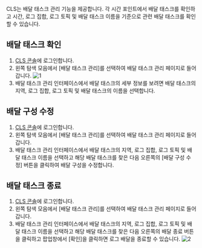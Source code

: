 CLS는 배달 태스크 관리 기능을 제공합니다. 각 시간 포인트에서 배달 태스크를 확인하고 시간, 로그 집합, 로그 토픽 및 배달 태스크 이름을 기준으로 관련 배달 태스크를 확인할 수 있습니다.

## 배달 태스크 확인
1. [CLS 콘솔](https://console.cloud.tencent.com/cls)에 로그인합니다.
2. 왼쪽 탐색 모음에서 [배달 태스크 관리]를 선택하여 배달 태스크 관리 페이지로 들어갑니다.
![1](https://main.qcloudimg.com/raw/bec7e0696e944154f8b670e35a0be36b.png)
3. 배달 태스크 관리 인터페이스에서 배달 태스크의 세부 정보를 보려면 배달 태스크의 지역, 로그 집합, 로그 토픽 및 배달 태스크의 이름을 선택합니다.

## 배달 구성 수정
1. [CLS 콘솔](https://console.cloud.tencent.com/cls)에 로그인합니다.
2. 왼쪽 탐색 모음에서 [배달 태스크 관리]를 선택하여 배달 태스크 관리 페이지로 들어갑니다.
3. 배달 태스크 관리 인터페이스에서 배달 태스크의 지역, 로그 집합, 로그 토픽 및 배달 태스크 이름을 선택하고 해당 배달 태스크를 찾은 다음 오른쪽의 [배달 구성 수정] 버튼을 클릭하여 배달 구성을 수정합니다.


## 배달 태스크 종료
1. [CLS 콘솔](https://console.cloud.tencent.com/cls)에 로그인합니다.
2. 왼쪽 탐색 모음에서 [배달 태스크 관리]를 선택하여 배달 태스크 관리 페이지로 들어갑니다.
3. 배달 태스크 관리 인터페이스에서 배달 태스크의 지역, 로그 집합, 로그 토픽 및 배달 태스크 이름을 선택하고 해당 배달 태스크를 찾은 다음 오른쪽의 배달 종료 버튼을 클릭하고 팝업창에서 [확인]을 클릭하면 로그 배달을 종료할 수 있습니다.
![2](https://main.qcloudimg.com/raw/13e6349b614292b51f010cee95c96ac0.png)


